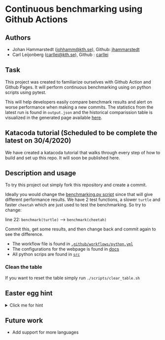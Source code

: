 # Continuous benchmarking using Github Actions
## Authors ## 
* Johan Hammarstedt (johhamm@kth.se), Github: [jhammarstedt](https://github.com/jhammarstedt)
* Carl Leijonberg (carllei@kth.se), Github : [carllei](https://github.com/carllei)

## Task
This project was created to familiarize ourselves with Github Action and Github Pages. It will perform continuous benchmarking using on python scripts using pytest. 

This will help developers easily compare benchmark results and alert on worse performance when making a new commits. The statistics from the latest run is found in `output.json` and the historical comparission table is visualized in the generated page available [here](https://jhammarstedt.github.io/Benchmarking-DevOps/). 

## Katacoda tutorial (Scheduled to be complete the latest on 30/4/2020)
We have created a katacoda tutorial that walks through every step of how to build and set up this repo. It will soon be published here.

## Description and usage
To try this project out simply fork this repository and create a commit. 

Ideally you would change the [benchmarking.py script](https://github.com/jhammarstedt/Benchmarking-DevOps/blob/master/src/benchmarking.py) since that will give different performance results. We have 2 test functions, a slower `turtle` and faster `cheetah` which are just used to test the benchmarking. So try to change:

line 22: `benchmark(turtle)` --> `benchmark(cheetah)`

Commit this, get some results, and then change back and commit again to see the difference. 

* The workflow file is found in [`.github/workflows/python.yml`](https://github.com/jhammarstedt/Benchmarking-DevOps/tree/master/.github/workflows)
* The configurations for the webpage is found in [docs](https://github.com/jhammarstedt/Benchmarking-DevOps/tree/master/docs)
* All python scrips are found in [`src`](https://github.com/jhammarstedt/Benchmarking-DevOps/tree/master/src)


### Clean the table

If you want to reset the table simply run
```./scripts/clear_table.sh```

## Easter egg hint

<details> 
  <summary>Click me for hint</summary>
  Did you collect the 🥚 from scripts?
  
  <details>
  <summary> Fun fact regarding easter egg (open after finding it) </summary>
    The author of the action did not support memes by repo owners, which would be a problem for our purpose. So I raised that
   <a href="https://github.com/deep5050/memes-on-issues-action/issues/4" target="_top">issue</a> and got a new feature merged for this tutorial 🤙
    
  </details>
</details>


## Future work
* Add support for more languages
